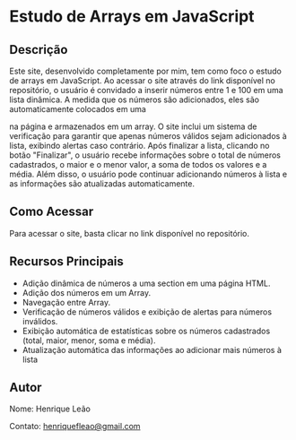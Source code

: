 # Estudo de Arrays em JavaScript

## Descrição
Este site, desenvolvido completamente por mim, tem como foco o estudo de arrays em JavaScript. Ao acessar o site através do link disponível no repositório, o usuário é convidado a inserir números entre 1 e 100 em uma lista dinâmica. A medida que os números são adicionados, eles são automaticamente colocados em uma <section> na página e armazenados em um array. O site inclui um sistema de verificação para garantir que apenas números válidos sejam adicionados à lista, exibindo alertas caso contrário. Após finalizar a lista, clicando no botão "Finalizar", o usuário recebe informações sobre o total de números cadastrados, o maior e o menor valor, a soma de todos os valores e a média. Além disso, o usuário pode continuar adicionando números à lista e as informações são atualizadas automaticamente.

## Como Acessar
Para acessar o site, basta clicar no link disponível no repositório.

## Recursos Principais
- Adição dinâmica de números a uma section em uma página HTML.
- Adição dos números em um Array.
- Navegação entre Array.
- Verificação de números válidos e exibição de alertas para números inválidos.
- Exibição automática de estatísticas sobre os números cadastrados (total, maior, menor, soma e média).
- Atualização automática das informações ao adicionar mais números à lista

## Autor
Nome: Henrique Leão 

Contato: henriquefleao@gmail.com

